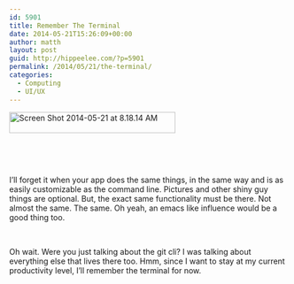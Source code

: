 ```yaml
---
id: 5901
title: Remember The Terminal
date: 2014-05-21T15:26:09+00:00
author: matth
layout: post
guid: http://hippeelee.com/?p=5901
permalink: /2014/05/21/the-terminal/
categories:
  - Computing
  - UI/UX
---
```

[<img class="alignleft size-medium wp-image-5902" src="http://localhost/wp-content/uploads/2014/05/Screen-Shot-2014-05-21-at-8.18.14-AM-300x38.png" alt="Screen Shot 2014-05-21 at 8.18.14 AM" width="300" height="38" srcset="http://localhost/wp-content/uploads/2014/05/Screen-Shot-2014-05-21-at-8.18.14-AM-300x38.png 300w, http://localhost/wp-content/uploads/2014/05/Screen-Shot-2014-05-21-at-8.18.14-AM.png 554w" sizes="(max-width: 300px) 100vw, 300px" />](http://localhost/wp-content/uploads/2014/05/Screen-Shot-2014-05-21-at-8.18.14-AM.png)

&nbsp;
  
&nbsp;

I&#8217;ll forget it when your app does the same things, in the same way and is as easily customizable as the command line. <!--more--> Pictures and other shiny guy things are optional. But, the exact same functionality must be there. Not almost the same. The same. Oh yeah, an emacs like influence would be a good thing too.

&nbsp;

Oh wait. Were you just talking about the git cli? I was talking about everything else that lives there too. Hmm, since I want to stay at my current productivity level, I&#8217;ll remember the terminal for now.